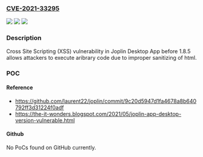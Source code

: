 ### [CVE-2021-33295](https://cve.mitre.org/cgi-bin/cvename.cgi?name=CVE-2021-33295)
![](https://img.shields.io/static/v1?label=Product&message=n%2Fa&color=blue)
![](https://img.shields.io/static/v1?label=Version&message=n%2Fa&color=blue)
![](https://img.shields.io/static/v1?label=Vulnerability&message=n%2Fa&color=brighgreen)

### Description

Cross Site Scripting (XSS) vulnerability in Joplin Desktop App before 1.8.5 allows attackers to execute aribrary code due to improper sanitizing of html.

### POC

#### Reference
- https://github.com/laurent22/joplin/commit/9c20d5947d1fa4678a8b640792ff3d31224f0adf
- https://the-it-wonders.blogspot.com/2021/05/joplin-app-desktop-version-vulnerable.html

#### Github
No PoCs found on GitHub currently.

